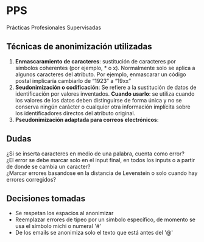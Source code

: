 # PPS
Prácticas Profesionales Supervisadas

## Técnicas de anonimización utilizadas
1. **Enmascaramiento de caracteres**: sustitución de caracteres por símbolos coherentes (por ejemplo, * o x). Normalmente solo se aplica a algunos caracteres del atributo. Por ejemplo, enmascarar un código postal implicaría cambiarlo de “1923” a “19xx”
2. **Seudonimización o codificación**: Se refiere a la sustitución de datos de identificación por valores inventados.
**Cuando usarlo**: se utiliza cuando los valores de los datos deben distinguirse de forma única y no se conserva ningún carácter o cualquier otra información implícita sobre los identificadores directos del atributo original.
3. **Pseudonimización adaptada para correos electrónicos**:

## Dudas
¿Si se inserta caracteres en medio de una palabra, cuenta como error?  
¿El error se debe marcar solo en el input final, en todos los inputs o a partir de donde se cambia un caracter?  
¿Marcar errores basandose en la distancia de Levenstein o solo cuando hay errores corregidos?  

## Decisiones tomadas
- Se respetan los espacios al anonimizar  
- Reemplazar errores de tipeo por un símbolo específico, de momento se usa el símbolo michi o numeral '#'  
- De los emails se anonimiza solo el texto que está antes del '@'
